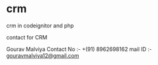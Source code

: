 # crm
crm in codeignitor and php

contact for CRM

Gourav Malviya
Contact No :- +(91) 8962698162
mail ID :- gouravmalviya12@gmail.com
